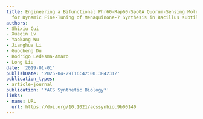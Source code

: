 ```yaml
---
title: Engineering a Bifunctional Phr60-Rap60-Spo0A Quorum-Sensing Molecular Switch
  for Dynamic Fine-Tuning of Menaquinone-7 Synthesis in Bacillus subtilis
authors:
- Shixiu Cui
- Xueqin Lv
- Yaokang Wu
- Jianghua Li
- Guocheng Du
- Rodrigo Ledesma‐Amaro
- Long Liu
date: '2019-01-01'
publishDate: '2025-04-29T16:42:00.384231Z'
publication_types:
- article-journal
publication: '*ACS Synthetic Biology*'
links:
- name: URL
  url: https://doi.org/10.1021/acssynbio.9b00140
---
```

